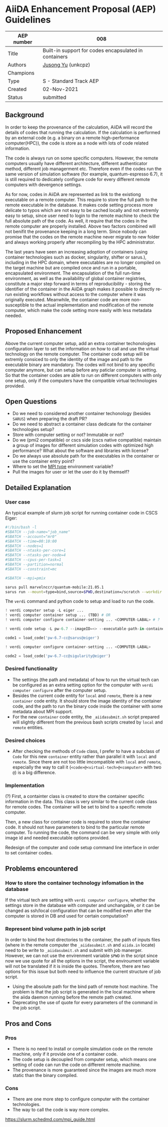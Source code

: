 # AiiDA Enhancement Proposal (AEP) Guidelines

| AEP number | 008                                                          |
|------------|--------------------------------------------------------------|
| Title      | Built-in support for codes encapsulated in containers        |
| Authors    | [Jusong Yu](mailto:jusong.yu@epfl.ch) (unkcpz)               |
| Champions  |                                                              |
| Type       | S - Standard Track AEP                                       |
| Created    | 02-Nov-2021                                                  |
| Status     | submitted                                                    |

## Background 

In order to keep the provenance of the calculation, AiiDA will record the details of codes that running the calculation.
If the calculation is performed by an external code (e.g. a binary on a remote high-performance computer(HPC)), the code is store as a node with lots of code related information.

The code is always run on some specific computers.
However, the remote computers usually have different architecture, different authenticator method, different job managerment etc. 
Therefore even if the codes run the same version of simulation software (for example, quantum-espresso 6.7), it is still required to dedicately configure code for every different remote computers with devergence settings. 

As for now, codes in AiiDA are represented as link to the existiong executable on a remote computer.
This require to store the full path to the remote executable in the database.
It makes code setting process more delicate to typos which are not easy to be cached locally and not extremly easy to setup, since user need to login to the remote machine to check the full absolute path of the code.
As well, it require that the codes in the remote computer are properly installed.
Above two factors combined will not benifit the provenance keeping in a long term. 
Since nobody can promise that the codes on the remote machine never migrate to new folder and always working properly after recompiling by the HPC administrator.

The last years have seen an increasing adoption of containers (using container technologies such as docker, singularity, shifter or sarus.), including in the HPC domain, where executables are no longer compiled on the target machine but are compiled once and run in a portable, encapsulated environment. 
The encapsulation of the full run-time environment, as well as the availability of global container registries, constitute a major step forward in terms of reproducibility - storing the identifier of the container in the AiiDA graph makes it possible to directly re-run existing workflows without access to the computer where it was originally executed.
Meanwhile, the container code are more non-susceptible to the actual implementation and modification of the remote computer, which make the code setting more easily with less metadata needed.

## Proposed Enhancement 

Above the current computer setup, add an extra container techonologies configuration layer to set the information on how to call and use the virtual technology on the remote computer.
The container code setup will be extremly consiced to only the identity of the image and path to the executable binary are mandatory.
The codes will not bind to any specific computer anymore, but can setup before any paticlar computer is setting.
So that the container codes are able to run on different computers with only one setup, only if the computers have the compatible virtual technologies provided.

## Open Questions

- Do we need to considered another container techonology (besides `SARUS`) when preparing the draft PR?
- Do we need to abstract a container class dedicate for the container technologies setup?
- Store with computer setting or not? Immutable or not?
- Do we (pmi2 compatible) or cscs side (cscs native compatible) maintain a group of images for different simulation codes with optimized high performance? What about the software and libraries with license?
- Do we always use absolute path for the executables in the container or use the container entry point?
- Where to set the [MPI type](https://slurm.schedmd.com/mpi_guide.html) environment variable?
- Pull the images for user or let the user do it by themself?

## Detailed Explanation

### User case

An typical example of slurm job script for running container code in CSCS Eiger:

```bash
#!/bin/bash -l
#SBATCH --job-name="job_name"
#SBATCH --account="mr0"
#SBATCH --time=00:10:00
#SBATCH --nodes=1
#SBATCH --ntasks-per-core=1
#SBATCH --ntasks-per-node=4
#SBATCH --cpus-per-task=1
#SBATCH --partition=normal
#SBATCH --constraint=mc

#SBATCH --mpi=pmix

sarus pull marvelnccr/quantum-mobile:21.05.1
sarus run --mount=type=bind,source=$PWD,destination=/scratch --workdir /scratch marvelnccr/quantum-mobile:21.05.1 pw.x -in pw.in
```

The `verdi` command and python code to setup and load to run the code.
```python
! verdi computer setup -L eiger ...
! verdi computer container setup ... (TBD) # OR 
! verdi computer configure container-setting ... <COMPUTER-LABAL> # ?

! verdi code setup -L pw-6.7 --imageID=<> --executable-path-in-container=<> --mpi=pmix

code1 = load_code('pw-6.7-cc@sarus@eiger')

! verdi computer configure container-setting ... <COMPUTER-LABAL>

code2 = load_code('pw-6.7-cc@sigularity@eiger')
```

### Desired functionality

- The settings (the path and metadata) of how to run the virtual tech can be configured as an extra setting option for the computer with `verdi computer configure` after the computer setup. 
- Besides the current code entity for `local` and `remote`, there is a new `container` code entity.
It should store the image identity of the container code, and the path to run the binary code inside the container with some metadata about MPI support. 
- For the new `container` code entity, the `_aiidasubmit.sh` script prepared will slightly different from the previous bash scripts created by `local` and `remote` entities.

### Desired choices

- After checking the methods of `Code` class, I prefer to have a subclass of `Code` for this new `container` entity rather than parallel it with `local` and `remote`. Since there are not too little imcompatible with `local` and `remote`, especially the way to call it (`<code>@<virtual-tech>@<computer>` with two `@`) is a big difference.

### Implementation

(?) First, a containter class is created to store the container specific information in the data.
This class is very similar to the current code class for remote codes.
The container will be set to bind to a specific remote computer.

Then, a new class for container code is required to store the container code.
It should not have parameters to bind to the particular remote computer.
To running the code, the command can be very simple with only image id and needed executable options provided.

Redesign of the computer and code setup command line interface in order to set container codes.

## Problems encountered

### How to store the container technology infomation in the database

If the virtual tech are setting with `verdi computer configure`, whether the settings store in the database with computer and unchangable, or it can be changed as ssh/local configuration that can be modified even after the computer is stored in DB and used for certain computation?

### Represent bind volume path in job script  

In order to bind the host directories to the container, the path of inputs files (where in the remote computer the `_aiidasubmit.sh` and `aiida.in` locate) need to be write to `_aiidasubmit.sh` and submit with job manerger. 
However, we can not use the envirenment variable `$PWD` in the script since now we use quote for all the options in the script, the enviroument variable will not be translated if it is inside the quotes. 
Therefore, there are two options for this issue but both need to influence the current structure of job script. 
- Using the absolute path for the bind path of remote host machine. 
The problem is that the job script is generated in the local machine where the aiida daemon running before the remote path created.
- Deprecating the use of quote for every parameters of the command in the job script. 

## Pros and Cons 

### Pros

- There is no need to install or compile simulation code on the remote machine, only if it provide one of a container code.
- The code setup is decoupled from computer setup, which means one setting of code can run the code on different remote machine.
- The provenance is more guaranteed since the images are much more static than the binary compiled.
<!-- - (? marketplace view)This makes providing a bare metal (only with OS, job manager and one of container technology installed) HPC for applications run simulation codes as 3rd party HPC or CPU cycle services for integration possible. -->

### Cons

- There are one more step to configure computer with the container technologies.
- The way to call the code is way more complex.

https://slurm.schedmd.com/mpi_guide.html